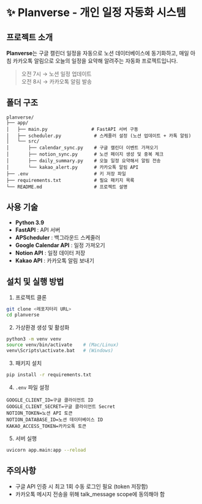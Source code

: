 # ✨ Planverse - 개인 일정 자동화 시스템

## 프로젝트 소개

**Planverse**는 구글 캘린더 일정을 자동으로 노션 데이터베이스에 동기화하고,
매일 아침 카카오톡 알림으로 오늘의 일정을 요약해 알려주는 자동화 프로젝트입니다.

> 오전 7시 → 노션 일정 업데이트  
> 오전 8시 → 카카오톡 알림 발송


## 폴더 구조

```
planverse/
├── app/
│   ├── main.py                # FastAPI 서버 구동
│   ├── scheduler.py            # 스케줄러 설정 (노션 업데이트 + 카톡 알림)
│   └── src/
│       ├── calendar_sync.py    # 구글 캘린더 이벤트 가져오기
│       ├── notion_sync.py      # 노션 페이지 생성 및 중복 체크
│       ├── daily_summary.py    # 오늘 일정 요약해서 알림 전송
│       └── kakao_alert.py      # 카카오톡 알림 API
├── .env                        # 키 저장 파일
├── requirements.txt            # 필요 패키지 목록
└── README.md                   # 프로젝트 설명
```


## 사용 기술

- **Python 3.9**
- **FastAPI** : API 서버
- **APScheduler** : 백그라운드 스케줄러
- **Google Calendar API** : 일정 가져오기
- **Notion API** : 일정 데이터 저장
- **Kakao API** : 카카오톡 알림 보내기


## 설치 및 실행 방법

1. 프로젝트 클론

```bash
git clone <레포지터리 URL>
cd planverse
```

2. 가상환경 생성 및 활성화

```bash
python3 -m venv venv
source venv/bin/activate    # (Mac/Linux)
venv\Scripts\activate.bat   # (Windows)
```

3. 패키지 설치

```bash
pip install -r requirements.txt
```

4. `.env` 파일 설정

```env
GOOGLE_CLIENT_ID=구글 클라이언트 ID
GOOGLE_CLIENT_SECRET=구글 클라이언트 Secret
NOTION_TOKEN=노션 API 토큰
NOTION_DATABASE_ID=노션 데이터베이스 ID
KAKAO_ACCESS_TOKEN=카카오톡 토큰
```

5. 서버 실행

```bash
uvicorn app.main:app --reload
```


##  주의사항

- 구글 API 인증 시 최고 1회 수동 로그인 필요 (token 저장함)
- 카카오톡 메시지 전송을 위해 talk_message scope에 동의해야 함

